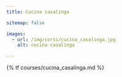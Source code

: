 ```yaml
---
title: Cucina casalinga

sitemap: false

images:
  - url: /img/corsi/cucina_casalinga.jpg
    alt: cucina casalinga

---
```


{% tf courses/cucina_casalinga.md %}